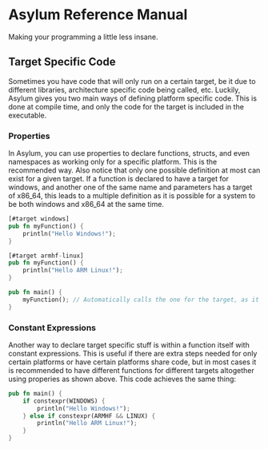# Asylum Reference Manual
Making your programming a little less insane.

## Target Specific Code
Sometimes you have code that will only run on a certain target, be it due to different libraries, architecture specific code being called, etc. Luckily, Asylum gives you two main ways of defining platform specific code. This is done at compile time, and only the code for the target is included in the executable.

### Properties
In Asylum, you can use properties to declare functions, structs, and even namespaces as working only for a specific platform. This is the recommended way. Also notice that only one possible definition at most can exist for a given target. If a function is declared to have a target for windows, and another one of the same name and parameters has a target of x86_64, this leads to a multiple definition as it is possible for a system to be both windows and x86_64 at the same time.
```rust
[#target windows]
pub fn myFunction() {
    println("Hello Windows!");
}

[#target armhf-linux]
pub fn myFunction() {
    println("Hello ARM Linux!");
}

pub fn main() {
    myFunction(); // Automatically calls the one for the target, as it is determined at compile time. Notice that if we are on x86_64 linux, this would fail to compile as no function exists for that target.
}
```

### Constant Expressions
Another way to declare target specific stuff is within a function itself with constant expressions. This is useful if there are extra steps needed for only certain platforms or have certain platforms share code, but in most cases it is recommended to have different functions for different targets altogether using properies as shown above. This code achieves the same thing:
```rust
pub fn main() {
    if constexpr(WINDOWS) {
        println("Hello Windows!");
    } else if constexpr(ARMHF && LINUX) {
        println("Hello ARM Linux!");
    }
}
```
